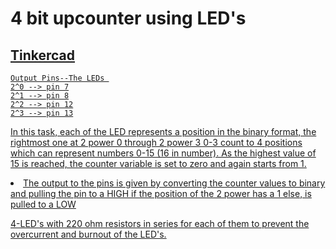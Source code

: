 <h1>4 bit upcounter using LED's</h1>
<h2><a href="https://www.tinkercad.com/things/3CNXqCb5jN1-fantabulous-densor-vihelmo?sharecode=-e9sbMOMal6nw-ci2o3XY0Pev8COXlWHON0bgMq-V78">Tinkercad</h2>
    
    Output Pins--The LEDs 
    2^0 --> pin 7
    2^1 --> pin 8
    2^2 --> pin 12
    2^3 --> pin 13


In this task, each of the LED represents a position in the binary format, the rightmost one at 2 power 0 through 2 power 3
0-3 count to 4 positions which can represent numbers 0-15 (16 in number).
As the highest value of 15 is reached, the counter variable is set to zero and again starts from 1.
<list>
<li>
    The output to the pins is given by converting the counter values to binary and pulling the pin to a HIGH if the position of the 2 power has a 1 else, is pulled to a LOW
</li>
</list>

4-LED's with 220 ohm resistors in series for each of them to prevent the overcurrent and burnout of the LED's.
